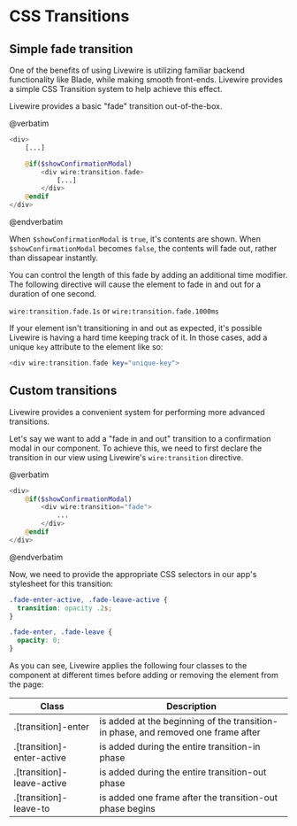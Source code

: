 # CSS Transitions

## Simple fade transition
One of the benefits of using Livewire is utilizing familiar backend functionality like Blade, while making smooth front-ends. Livewire provides a simple CSS Transition system to help achieve this effect.

Livewire provides a basic "fade" transition out-of-the-box.

@verbatim
```php
<div>
    [...]

    @if($showConfirmationModal)
        <div wire:transition.fade>
            [...]
        </div>
    @endif
</div>
```
@endverbatim

When `$showConfirmationModal` is `true`, it's contents are shown. When `$showConfirmationModal` becomes `false`, the contents will fade out, rather than dissapear instantly.

You can control the length of this fade by adding an additional time modifier. The following directive will cause the element to fade in and out for a duration of one second.

`wire:transition.fade.1s` or `wire:transition.fade.1000ms`

<div title="Warning"><div title="Warning__content">

If your element isn't transitioning in and out as expected, it's possible Livewire is having a hard time keeping track of it. In those cases, add a unique `key` attribute to the element like so:

```php
<div wire:transition.fade key="unique-key">
```
</div></div>

## Custom transitions

Livewire provides a convenient system for performing more advanced transitions.

Let's say we want to add a "fade in and out" transition to a confirmation modal in our component. To achieve this, we need to first declare the transition in our view using Livewire's `wire:transition` directive.

@verbatim
```php
<div>
    @if($showConfirmationModal)
        <div wire:transition="fade">
            ...
        </div>
    @endif
</div>
```
@endverbatim

Now, we need to provide the appropriate CSS selectors in our app's stylesheet for this transition:

```css
.fade-enter-active, .fade-leave-active {
  transition: opacity .2s;
}

.fade-enter, .fade-leave {
  opacity: 0;
}
```

As you can see, Livewire applies the following four classes to the component at different times before adding or removing the element from the page:

Class | Description
--- | ---
.[transition]-enter | is added at the beginning of the transition-in phase, and removed one frame after
.[transition]-enter-active | is added during the entire transition-in phase
.[transition]-leave-active | is added during the entire transition-out phase
.[transition]-leave-to | is added one frame after the transition-out phase begins
